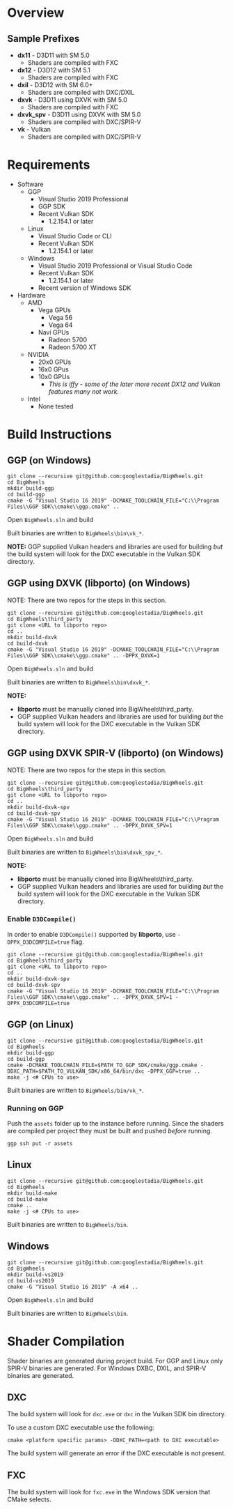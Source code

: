 # Overview
## Sample Prefixes
 * **dx11** - D3D11 with SM 5.0
   * Shaders are compiled with FXC
 * **dx12** - D3D12 with SM 5.1
   * Shaders are compiled with FXC
 * **dxil** - D3D12 with SM 6.0+ 
   * Shaders are compiled with DXC/DXIL
 * **dxvk** - D3D11 using DXVK with SM 5.0
   * Shaders are compiled with FXC
 * **dxvk_spv** - D3D11 using DXVK with SM 5.0
   * Shaders are compiled with DXC/SPIR-V
 * **vk** - Vulkan
   * Shaders are compiled with DXC/SPIR-V

# Requirements
 * Software
   * GGP
     * Visual Studio 2019 Professional
     * GGP SDK
     * Recent Vulkan SDK
       * 1.2.154.1 or later
   * Linux
     * Visual Studio Code or CLI
     * Recent Vulkan SDK
       * 1.2.154.1 or later
   * Windows
     * Visual Studio 2019 Professional or Visual Studio Code
     * Recent Vulkan SDK
       * 1.2.154.1 or later
     * Recent version of Windows SDK
 * Hardware
   * AMD
     * Vega GPUs
       * Vega 56
       * Vega 64
     * Navi GPUs
        * Radeon 5700
        * Radeon 5700 XT
   * NVIDIA
     * 20x0 GPUs
     * 16x0 GPus
     * 10x0 GPUs
       * *This is iffy - some of the later more recent DX12 and Vulkan features many not work.*
    * Intel
       * None tested

# Build Instructions
## GGP (on Windows)
```
git clone --recursive git@github.com:googlestadia/BigWheels.git
cd BigWheels
mkdir build-ggp
cd build-ggp
cmake -G "Visual Studio 16 2019" -DCMAKE_TOOLCHAIN_FILE="C:\\Program Files\\GGP SDK\\cmake\\ggp.cmake" ..
```
Open `BigWheels.sln` and build

Built binaries are written to `BigWheels\bin\vk_*`.

**NOTE:** GGP supplied Vulkan headers and libraries are used for building *but* the build system will look for the DXC executable in the Vulkan SDK directory.  

## GGP using DXVK (libporto) (on Windows)
NOTE: There are two repos for the steps in this section.
```
git clone --recursive git@github.com:googlestadia/BigWheels.git
cd BigWheels\third_party
git clone <URL to libporto repo>
cd ..
mkdir build-dxvk
cd build-dxvk
cmake -G "Visual Studio 16 2019" -DCMAKE_TOOLCHAIN_FILE="C:\\Program Files\\GGP SDK\\cmake\\ggp.cmake" .. -DPPX_DXVK=1
```
Open `BigWheels.sln` and build

Built binaries are written to `BigWheels\bin\dxvk_*`.

**NOTE:**
* **libporto** must be manually cloned into BigWheels\third_party.
* GGP supplied Vulkan headers and libraries are used for building *but* the build system will look for the DXC executable in the Vulkan SDK directory.  

## GGP using DXVK SPIR-V (libporto) (on Windows)
NOTE: There are two repos for the steps in this section.
```
git clone --recursive git@github.com:googlestadia/BigWheels.git
cd BigWheels\third_party
git clone <URL to libporto repo>
cd ..
mkdir build-dxvk-spv
cd build-dxvk-spv
cmake -G "Visual Studio 16 2019" -DCMAKE_TOOLCHAIN_FILE="C:\\Program Files\\GGP SDK\\cmake\\ggp.cmake" .. -DPPX_DXVK_SPV=1
```
Open `BigWheels.sln` and build

Built binaries are written to `BigWheels\bin\dxvk_spv_*`.

**NOTE:**
* **libporto** must be manually cloned into BigWheels\third_party.
* GGP supplied Vulkan headers and libraries are used for building *but* the build system will look for the DXC executable in the Vulkan SDK directory.

### Enable `D3DCompile()`

In order to enable `D3DCompile()` supported by **libporto**, use
`-DPPX_D3DCOMPILE=true` flag.
```
git clone --recursive git@github.com:googlestadia/BigWheels.git
cd BigWheels\third_party
git clone <URL to libporto repo>
cd ..
mkdir build-dxvk-spv
cd build-dxvk-spv
cmake -G "Visual Studio 16 2019" -DCMAKE_TOOLCHAIN_FILE="C:\\Program Files\\GGP SDK\\cmake\\ggp.cmake" .. -DPPX_DXVK_SPV=1 -DPPX_D3DCOMPILE=true
```

## GGP (on Linux)
```
git clone --recursive git@github.com:googlestadia/BigWheels.git
cd BigWheels
mkdir build-ggp
cd build-ggp
cmake -DCMAKE_TOOLCHAIN_FILE=$PATH_TO_GGP_SDK/cmake/ggp.cmake -DDXC_PATH=$PATH_TO_VULKAN_SDK/x86_64/bin/dxc -DPPX_GGP=true ..
make -j <# CPUs to use>
```

Built binaries are written to `BigWheels/bin/vk_*`.


### Running on GGP
Push the `assets` folder up to the instance before running. Since the shaders are compiled per project they must be built and pushed *before* running.
```
ggp ssh put -r assets
```


## Linux
```
git clone --recursive git@github.com:googlestadia/BigWheels.git
cd BigWheels
mkdir build-make
cd build-make
cmake ..
make -j <# CPUs to use>
```

Built binaries are written to `BigWheels/bin`.

## Windows 
```
git clone --recursive git@github.com:googlestadia/BigWheels.git
cd BigWheels
mkdir build-vs2019
cd build-vs2019
cmake -G "Visual Studio 16 2019" -A x64 ..
```
Open `BigWheels.sln` and build

Built binaries are written to `BigWheels\bin`.

# Shader Compilation
Shader binaries are generated during project build. For GGP and Linux only SPIR-V binaries are generated. For Windows DXBC, DXIL, and SPIR-V binaries are generated.

## DXC
The build system will look for `dxc.exe` or `dxc` in the Vulkan SDK bin directory. 

To use a custom DXC executable use the following:
```
cmake <platform specific params> -DDXC_PATH=<path to DXC executable>
```
The build system will generate an error if the DXC executable is not present.

## FXC
The build system will look for `fxc.exe` in the Windows SDK version that CMake selects. 
